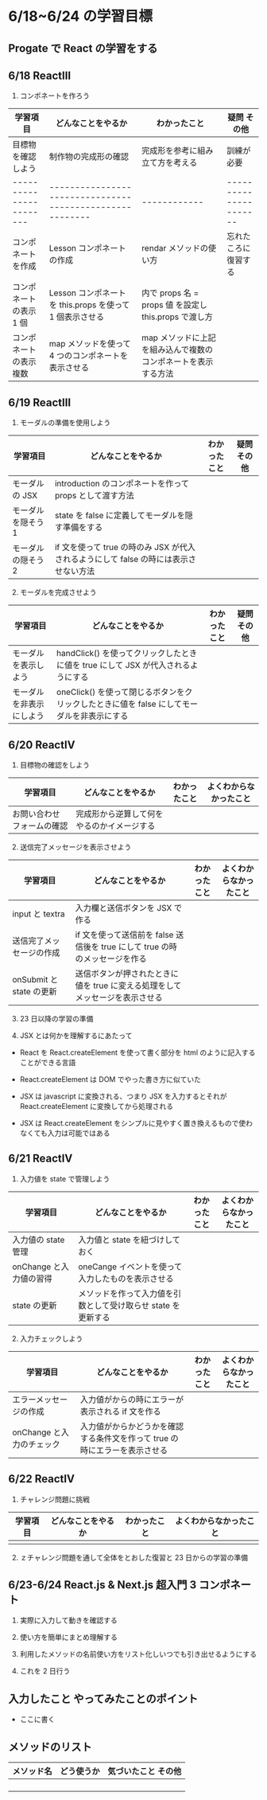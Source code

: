 # 6/18~6/24 の学習目標

## Progate で React の学習をする

## 6/18 ReactⅢ

1. コンポネートを作ろう

| 学習項目                | どんなことをやるか                                       | わかったこと                                                    | 疑問 その他            |
| ----------------------- | -------------------------------------------------------- | --------------------------------------------------------------- | ---------------------- |
| 目標物を確認しよう      | 制作物の完成形の確認                                     | 完成形を参考に組み立て方を考える                                | 訓練が必要             |
| ----------------------- | -------------------------------------------------------- | ------------                                                    | ---------------------- |
| コンポネートを作成      | Lesson コンポネートの作成                                | rendar メソッドの使い方                                         | 忘れたころに復習する   |
| コンポネートの表示 1 個 | Lesson コンポネートを this.props を使って 1 個表示させる | </Lesson> 内で props 名 = props 値 を設定し this.props で渡し方 |                        |
| コンポネートの表示 複数 | map メソッドを使って 4 つのコンポネートを表示させる      | map メソッドに上記を組み込んで複数のコンポネートを表示する方法  |                        |

## 6/19 ReactⅢ

1. モーダルの準備を使用しよう

| 学習項目           | どんなことをやるか                                                                    | わかったこと | 疑問 その他 |
| ------------------ | ------------------------------------------------------------------------------------- | ------------ | ----------- |
| モーダルの JSX     | introduction のコンポネートを作って props として渡す方法                              |              |             |
| モーダルを隠そう 1 | state を false に定義してモーダルを隠す準備をする                                     |              |             |
| モーダルの隠そう 2 | if 文を使って true の時のみ JSX が代入されるようにして false の時には表示させない方法 |              |             |

2. モーダルを完成させよう

| 学習項目                 | どんなことをやるか                                                                         | わかったこと | 疑問 その他 |
| ------------------------ | ------------------------------------------------------------------------------------------ | ------------ | ----------- |
| モーダルを表示しよう     | handClick() を使ってクリックしたときに値を true にして JSX が代入されるようにする          |              |             |
| モーダルを非表示にしよう | oneClick() を使って閉じるボタンをクリックしたときに値を false にしてモーダルを非表示にする |              |             |

## 6/20 ReactⅣ

1. 目標物の確認をしよう

| 学習項目                   | どんなことをやるか                         | わかったこと | よくわからなかったこと |
| -------------------------- | ------------------------------------------ | ------------ | ---------------------- |
| お問い合わせフォームの確認 | 完成形から逆算して何をやるのかイメージする |              |                        |

2. 送信完了メッセージを表示させよう

| 学習項目                 | どんなことをやるか                                                           | わかったこと | よくわからなかったこと |
| ------------------------ | ---------------------------------------------------------------------------- | ------------ | ---------------------- |
| input と textra          | 入力欄と送信ボタンを JSX で作る                                              |              |                        |
| 送信完了メッセージの作成 | if 文を使って送信前を false 送信後を true にして true の時のメッセージを作る |              |                        |
| onSubmit と state の更新 | 送信ボタンが押されたときに値を true に変える処理をしてメッセージを表示させる |              |                        |

3. 23 日以降の学習の準備

4. JSX とは何かを理解するにあたって

-  React を React.createElement を使って書く部分を html のように記入することができる言語

- React.createElement は DOM でやった書き方に似ていた

- JSX は javascript に変換される、つまり JSX を入力するとそれが React.createElement に変換してから処理される

- JSX は React.createElement をシンプルに見やすく置き換えるもので使わなくても入力は可能ではある

## 6/21 ReactⅣ

1. 入力値を state で管理しよう

| 学習項目                | どんなことをやるか                                            | わかったこと | よくわからなかったこと |
| ----------------------- | ------------------------------------------------------------- | ------------ | ---------------------- |
| 入力値の state 管理     | 入力値と state を紐づけしておく                               |              |                        |
| onChange と入力値の習得 | oneCange イベントを使って入力したものを表示させる             |              |                        |
| state の更新            | メソッドを作って入力値を引数として受け取らせ state を更新する |              |                        |

2. 入力チェックしよう

| 学習項目                  | どんなことをやるか                                                         | わかったこと | よくわからなかったこと |
| ------------------------- | -------------------------------------------------------------------------- | ------------ | ---------------------- |
| エラーメッセージの作成    | 入力値がからの時にエラーが表示される if 文を作る                           |              |                        |
| onChange と入力のチェック | 入力値がからかどうかを確認する条件文を作って true の時にエラーを表示させる |              |                        |

## 6/22 ReactⅣ

1. チャレンジ問題に挑戦

| 学習項目 | どんなことをやるか | わかったこと | よくわからなかったこと |
| -------- | ------------------ | ------------ | ---------------------- |
|          |                    |              |                        |

2. ｚチャレンジ問題を通して全体をとおした復習と 23 日からの学習の準備

## 6/23-6/24 React.js & Next.js 超入門 3 コンポネート

1. 実際に入力して動きを確認する

2. 使い方を簡単にまとめ理解する

3. 利用したメソッドの名前使い方をリスト化しいつでも引き出せるようにする

4. これを 2 日行う

## 入力したこと やってみたことのポイント

- ここに書く

## メソッドのリスト

| メソッド名 | どう使うか | 気づいたこと その他 |
| ---------- | ---------- | ------------------- |
|            |            |                     |
|            |            |                     |
|            |            |                     |
|            |            |                     |
